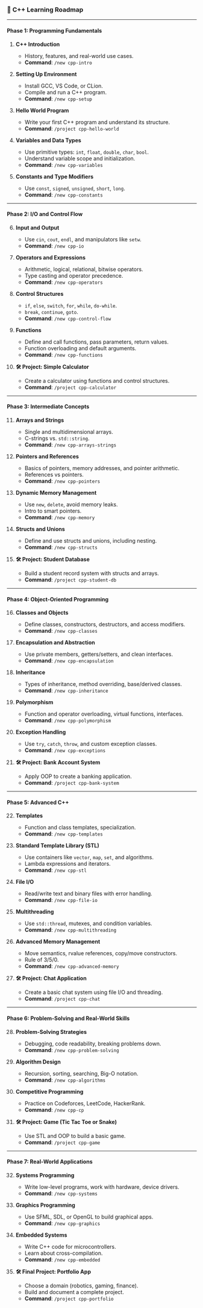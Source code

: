 ### 🚀 **C++ Learning Roadmap**

---

#### **Phase 1: Programming Fundamentals**

1. **C++ Introduction**

   * History, features, and real-world use cases.
   * **Command**: `/new cpp-intro`

2. **Setting Up Environment**

   * Install GCC, VS Code, or CLion.
   * Compile and run a C++ program.
   * **Command**: `/new cpp-setup`

3. **Hello World Program**

   * Write your first C++ program and understand its structure.
   * **Command**: `/project cpp-hello-world`

4. **Variables and Data Types**

   * Use primitive types: `int`, `float`, `double`, `char`, `bool`.
   * Understand variable scope and initialization.
   * **Command**: `/new cpp-variables`

5. **Constants and Type Modifiers**

   * Use `const`, `signed`, `unsigned`, `short`, `long`.
   * **Command**: `/new cpp-constants`

---

#### **Phase 2: I/O and Control Flow**

6. **Input and Output**

   * Use `cin`, `cout`, `endl`, and manipulators like `setw`.
   * **Command**: `/new cpp-io`

7. **Operators and Expressions**

   * Arithmetic, logical, relational, bitwise operators.
   * Type casting and operator precedence.
   * **Command**: `/new cpp-operators`

8. **Control Structures**

   * `if`, `else`, `switch`, `for`, `while`, `do-while`.
   * `break`, `continue`, `goto`.
   * **Command**: `/new cpp-control-flow`

9. **Functions**

   * Define and call functions, pass parameters, return values.
   * Function overloading and default arguments.
   * **Command**: `/new cpp-functions`

10. **🛠️ Project: Simple Calculator**

    * Create a calculator using functions and control structures.
    * **Command**: `/project cpp-calculator`

---

#### **Phase 3: Intermediate Concepts**

11. **Arrays and Strings**

    * Single and multidimensional arrays.
    * C-strings vs. `std::string`.
    * **Command**: `/new cpp-arrays-strings`

12. **Pointers and References**

    * Basics of pointers, memory addresses, and pointer arithmetic.
    * References vs pointers.
    * **Command**: `/new cpp-pointers`

13. **Dynamic Memory Management**

    * Use `new`, `delete`, avoid memory leaks.
    * Intro to smart pointers.
    * **Command**: `/new cpp-memory`

14. **Structs and Unions**

    * Define and use structs and unions, including nesting.
    * **Command**: `/new cpp-structs`

15. **🛠️ Project: Student Database**

    * Build a student record system with structs and arrays.
    * **Command**: `/project cpp-student-db`

---

#### **Phase 4: Object-Oriented Programming**

16. **Classes and Objects**

    * Define classes, constructors, destructors, and access modifiers.
    * **Command**: `/new cpp-classes`

17. **Encapsulation and Abstraction**

    * Use private members, getters/setters, and clean interfaces.
    * **Command**: `/new cpp-encapsulation`

18. **Inheritance**

    * Types of inheritance, method overriding, base/derived classes.
    * **Command**: `/new cpp-inheritance`

19. **Polymorphism**

    * Function and operator overloading, virtual functions, interfaces.
    * **Command**: `/new cpp-polymorphism`

20. **Exception Handling**

    * Use `try`, `catch`, `throw`, and custom exception classes.
    * **Command**: `/new cpp-exceptions`

21. **🛠️ Project: Bank Account System**

    * Apply OOP to create a banking application.
    * **Command**: `/project cpp-bank-system`

---

#### **Phase 5: Advanced C++**

22. **Templates**

    * Function and class templates, specialization.
    * **Command**: `/new cpp-templates`

23. **Standard Template Library (STL)**

    * Use containers like `vector`, `map`, `set`, and algorithms.
    * Lambda expressions and iterators.
    * **Command**: `/new cpp-stl`

24. **File I/O**

    * Read/write text and binary files with error handling.
    * **Command**: `/new cpp-file-io`

25. **Multithreading**

    * Use `std::thread`, mutexes, and condition variables.
    * **Command**: `/new cpp-multithreading`

26. **Advanced Memory Management**

    * Move semantics, rvalue references, copy/move constructors.
    * Rule of 3/5/0.
    * **Command**: `/new cpp-advanced-memory`

27. **🛠️ Project: Chat Application**

    * Create a basic chat system using file I/O and threading.
    * **Command**: `/project cpp-chat`

---

#### **Phase 6: Problem-Solving and Real-World Skills**

28. **Problem-Solving Strategies**

    * Debugging, code readability, breaking problems down.
    * **Command**: `/new cpp-problem-solving`

29. **Algorithm Design**

    * Recursion, sorting, searching, Big-O notation.
    * **Command**: `/new cpp-algorithms`

30. **Competitive Programming**

    * Practice on Codeforces, LeetCode, HackerRank.
    * **Command**: `/new cpp-cp`

31. **🛠️ Project: Game (Tic Tac Toe or Snake)**

    * Use STL and OOP to build a basic game.
    * **Command**: `/project cpp-game`

---

#### **Phase 7: Real-World Applications**

32. **Systems Programming**

    * Write low-level programs, work with hardware, device drivers.
    * **Command**: `/new cpp-systems`

33. **Graphics Programming**

    * Use SFML, SDL, or OpenGL to build graphical apps.
    * **Command**: `/new cpp-graphics`

34. **Embedded Systems**

    * Write C++ code for microcontrollers.
    * Learn about cross-compilation.
    * **Command**: `/new cpp-embedded`

35. **🛠️ Final Project: Portfolio App**

    * Choose a domain (robotics, gaming, finance).
    * Build and document a complete project.
    * **Command**: `/project cpp-portfolio`
